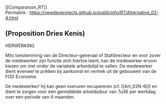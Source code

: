 [[Comparaison_RT]]  
Permalink : https://newdevprojects.github.io/publicinfo/RT/Alternative_02-4.html

## (Proposition Dries Kenis)

HERWERKING 

Mits toestemming van de Directeur-generaal of Stafdirecteur en voor zover de medewerker zijn functie zich hiertoe leent, kan de medewerker ervoor kiezen om niet onder de variabele arbeidstijd te vallen. De medewerker dient evenwel te prikken bij aankomst en vertrek uit de gebouwen van de FOD Economie. 

De medewerker/ hij kan geen overuren recupereren (cf. [[Art_02N-6]]) en dient te zorgen voor een gemiddelde arbeidsduur van 7u36 per werkdag over een periode van 4 maanden. 

